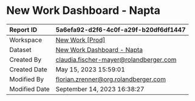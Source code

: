 



# New Work Dashboard - Napta

|Report ID|5a6efa92-d2f6-4c0f-a29f-b20df6df1447|
| :--- | :--- |
|Workspace|[New Work [Prod]](../Workspaces/New-Work-[Prod].md)|
|Dataset|[New Work Dashboard - Napta](../Datasets/New-Work-Dashboard---Napta.md)|
|Created By|claudia.fischer-mayer@rolandberger.com|
|Created Date|May 15, 2023 15:59:01|
|Modified By|florian.zrenner@org.rolandberger.com|
|Modified Date|September 14, 2023 16:38:27|
